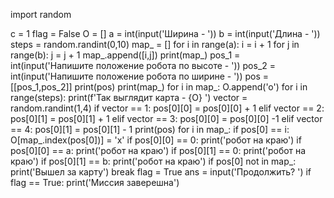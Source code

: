 import random





c = 1
flag = False
O = []
a = int(input('Ширина - '))
b = int(input('Длина - '))
steps = random.randint(0,10)
map_ = []
for i in range(a):
    i = i + 1
    for j in range(b):
        j = j + 1
        map_.append([i,j])
print(map_)
pos_1 = int(input('Напишите положение робота по высоте  - '))
pos_2 = int(input('Напишите положение робота по ширине  - '))
pos = [[pos_1,pos_2]]
print(pos)
print(map_)
for i in map_:
    O.append('o')
for i in range(steps):
    print(f'Так выглядит карта - {O} ')
    vector = random.randint(1,4)
    if vector == 1:
        pos[0][0] =  pos[0][0] + 1
    elif vector == 2:
        pos[0][1] =  pos[0][1] + 1
    elif vector == 3:
        pos[0][0] =  pos[0][0] -1
    elif vector == 4:
        pos[0][1] =  pos[0][1] - 1
    print(pos)
    for i in map_:
        if pos[0] == i:
            O[map_.index(pos[0])] = 'x'
    if pos[0][0] == 0:
        print('робот на краю')
    if pos[0][0] == a:
        print('робот на краю')
    if pos[0][1] == 0:
        print('робот на краю')
    if pos[0][1] == b:
        print('робот на краю')
    if pos[0] not in map_:
        print('Вышел за карту')
        break
    flag = True
    ans = input('Продолжить? ')
if flag == True:
    print('Миссия заверешна')
